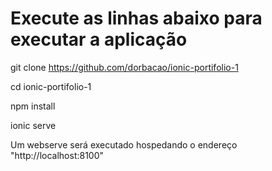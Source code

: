# Execute as linhas abaixo para executar a aplicação

git clone https://github.com/dorbacao/ionic-portifolio-1

cd ionic-portifolio-1

npm install

ionic serve

Um webserve será executado hospedando o endereço "http://localhost:8100"
